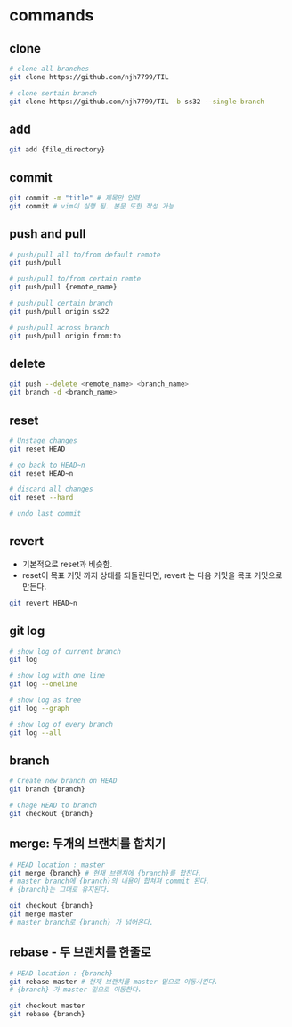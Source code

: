 # commands

## clone

```bash
# clone all branches
git clone https://github.com/njh7799/TIL

# clone sertain branch
git clone https://github.com/njh7799/TIL -b ss32 --single-branch
```

## add

```bash
git add {file_directory}
```

## commit

```bash
git commit -m "title" # 제목만 입력
git commit # vim이 실행 됨. 본문 또한 작성 가능
```

## push and pull

```bash
# push/pull all to/from default remote
git push/pull

# push/pull to/from certain remte
git push/pull {remote_name}

# push/pull certain branch
git push/pull origin ss22

# push/pull across branch
git push/pull origin from:to
```

## delete

```bash
git push --delete <remote_name> <branch_name>
git branch -d <branch_name>
```

## reset 

```bash
# Unstage changes
git reset HEAD

# go back to HEAD~n
git reset HEAD~n

# discard all changes
git reset --hard

# undo last commit
```

## revert 

- 기본적으로 reset과 비슷함.
- reset이 목표 커밋 까지 상태를 되돌린다면, revert 는 다음 커밋을 목표 커밋으로 만든다.

```bash
git revert HEAD~n
```





## git log

```bash
# show log of current branch
git log

# show log with one line
git log --oneline

# show log as tree
git log --graph

# show log of every branch
git log --all
```

## branch

```bash
# Create new branch on HEAD
git branch {branch}

# Chage HEAD to branch
git checkout {branch}
```

## merge: 두개의 브랜치를 합치기

```bash
# HEAD location : master
git merge {branch} # 현재 브랜치에 {branch}를 합친다.
# master branch에 {branch}의 내용이 합쳐져 commit 된다.
# {branch}는 그대로 유지된다.

git checkout {branch}
git merge master
# master branch로 {branch} 가 넘어온다.
```

## rebase - 두 브랜치를 한줄로

```bash
# HEAD location : {branch}
git rebase master # 현재 브랜치를 master 밑으로 이동시킨다.
# {branch} 가 master 밑으로 이동한다.

git checkout master
git rebase {branch}
```



